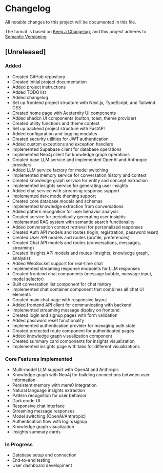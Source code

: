 # Changelog

All notable changes to this project will be documented in this file.

The format is based on [Keep a Changelog](https://keepachangelog.com/en/1.0.0/),
and this project adheres to [Semantic Versioning](https://semver.org/spec/v2.0.0.html).

## [Unreleased]

### Added
- Created GitHub repository
- Created initial project documentation
- Added project instructions
- Added TODO list
- Added changelog
- Set up frontend project structure with Next.js, TypeScript, and Tailwind CSS
- Created home page with Aceternity UI components
- Added shadcn UI components (button, toast, theme provider)
- Created utility functions and theme context
- Set up backend project structure with FastAPI
- Added configuration and logging modules
- Created security utilities for JWT authentication
- Added custom exceptions and exception handlers
- Implemented Supabase client for database operations
- Implemented Neo4j client for knowledge graph operations
- Created base LLM service and implemented OpenAI and Anthropic providers
- Added LLM service factory for model switching
- Implemented memory service for conversation history and context
- Created knowledge graph service for entity and concept extraction
- Implemented insights service for generating user insights
- Added chat service with streaming response support
- Implemented dark mode theming support
- Created core database models and schemas
- Implemented knowledge extraction from conversations
- Added pattern recognition for user behavior analysis
- Created service for periodically generating user insights
- Implemented RAG system with semantic search functionality
- Added conversation context retrieval for personalized responses
- Created Auth API models and routes (login, registration, password reset)
- Created User API models and routes (profile, preferences)
- Created Chat API models and routes (conversations, messages, streaming)
- Created Insights API models and routes (insights, knowledge graph, analysis)
- Added WebSocket support for real-time chat
- Implemented streaming response endpoints for LLM responses
- Created frontend chat components (message bubble, message input, model selector)
- Built conversation list component for chat history
- Implemented chat container component that combines all chat UI elements
- Created main chat page with responsive layout
- Added frontend API client for communicating with backend
- Implemented streaming message display on frontend
- Created login and signup pages with form validation
- Added password reset functionality
- Implemented authentication provider for managing auth state
- Created protected route component for authenticated pages
- Added knowledge graph visualization component
- Created summary card components for insights visualization
- Implemented insights page with tabs for different visualizations

### Core Features Implemented
- Multi-model LLM support with OpenAI and Anthropic
- Knowledge graph with Neo4j for building connections between user information
- Persistent memory with mem0 integration
- Natural language insights extraction
- Pattern recognition for user behavior
- Dark mode UI
- Responsive chat interface
- Streaming message responses
- Model switching (OpenAI/Anthropic)
- Authentication flow with login/signup
- Knowledge graph visualization
- Insights summary cards

### In Progress
- Database setup and connection
- End-to-end testing
- User dashboard development